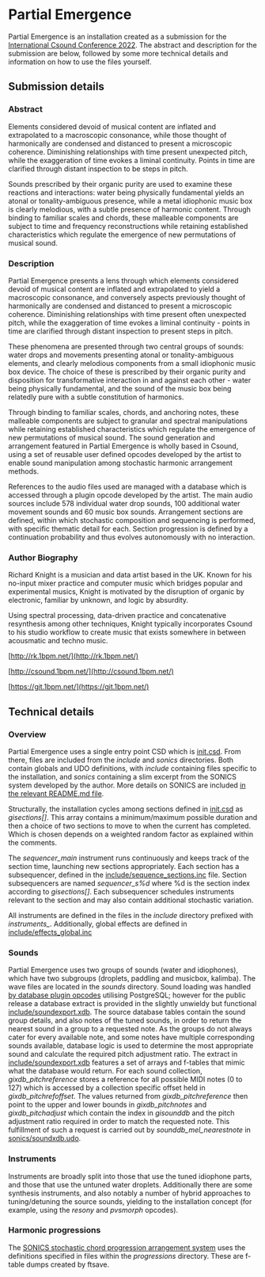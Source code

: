 # Partial Emergence

Partial Emergence is an installation created as a submission for the [International Csound Conference 2022](https://www.csound.com/icsc2022/).
The abstract and description for the submission are below, followed by some more technical details and information on how to use the files yourself.

## Submission details

### Abstract
Elements considered devoid of musical content are inflated and extrapolated to a macroscopic consonance, while those thought of harmonically are condensed 
and distanced to present a microscopic coherence. Diminishing relationships with time present unexpected pitch, while the exaggeration of time evokes a 
liminal continuity. Points in time are clarified through distant inspection to be steps in pitch.

Sounds prescribed by their organic purity are used to examine these reactions and interactions: water being physically fundamental yields an atonal or 
tonality-ambiguous presence, while a metal idiophonic music box is clearly melodious, with a subtle presence of harmonic content.
Through binding to familiar scales and chords, these malleable components are subject to time and frequency reconstructions while retaining established 
characteristics which regulate the emergence of new permutations of musical sound.

### Description
Partial Emergence presents a lens through which elements considered devoid of musical content are inflated and extrapolated to yield a macroscopic consonance, 
and conversely aspects previously thought of harmonically are condensed and distanced to present a microscopic coherence. Diminishing relationships with time 
present often unexpected pitch, while the exaggeration of time evokes a liminal continuity - points in time are clarified through distant inspection to present 
steps in pitch.

These phenomena are presented through two central groups of sounds: water drops and movements presenting atonal or tonality-ambiguous elements, and clearly 
melodious components from a small idiophonic music box device. The choice of these is prescribed by their organic purity and disposition for transformative 
interaction in and against each other - water being physically fundamental, and the sound of the music box being relatedly pure with a subtle constitution of harmonics.

Through binding to familiar scales, chords, and anchoring notes, these malleable components are subject to granular and spectral manipulations while retaining 
established characteristics which regulate the emergence of new permutations of musical sound.
The sound generation and arrangement featured in Partial Emergence is wholly based in Csound, using a set of reusable user defined opcodes developed by the 
artist to enable sound manipulation among stochastic harmonic arrangement methods.

References to the audio files used are managed with a database which is accessed through a plugin opcode developed by the artist. The main audio sources include 
578 individual water drop sounds, 100 additional water movement sounds and 60 music box sounds.
Arrangement sections are defined, within which stochastic composition and sequencing is performed, with specific thematic detail for each. Section progression 
is defined by a continuation probability and thus evolves autonomously with no interaction.


### Author Biography
Richard Knight is a musician and data artist based in the UK. Known for his no-input mixer practice and computer music which bridges popular and experimental musics, 
Knight is motivated by the disruption of organic by electronic, familiar by unknown, and logic by absurdity.

Using spectral processing, data-driven practice and concatenative resynthesis among other techniques, Knight typically incorporates Csound to his studio workflow 
to create music that exists somewhere in between acousmatic and techno music.

[http://rk.1bpm.net/](http://rk.1bpm.net/)

[http://csound.1bpm.net/](http://csound.1bpm.net/)

[https://git.1bpm.net/](https://git.1bpm.net/)



## Technical details

### Overview
Partial Emergence uses a single entry point CSD which is [init.csd](init.csd). From there, files are included from the *include* and *sonics* directories.
Both contain globals and UDO definitions, with *include* containing files specific to the installation, and *sonics* containing a slim excerpt from the SONICS 
system developed by the author. More details on SONICS are included [in the relevant README.md file](sonics/README.md).

Structurally, the installation cycles among sections defined in [init.csd](init.csd) as *gisections[]*. This array contains a minimum/maximum possible duration 
and then a choice of two sections to move to when the current has completed. Which is chosen depends on a weighted random factor as explained within the comments.

The *sequencer_main* instrument runs continuously and keeps track of the section time, launching new sections appropriately. Each section has a subsequencer, 
defined in the [include/sequence_sections.inc](include/sequence_sections.inc) file. Section subsequencers are named *sequencer_s%d* where %d is the section 
index according to *gisections[]*.
Each subsequencer schedules instruments relevant to the section and may also contain additional stochastic variation.

All instruments are defined in the files in the *include* directory prefixed with *instruments_*. Additionally, global effects are defined in 
[include/effects_global.inc](include/effects_global.inc)


### Sounds
Partial Emergence uses two groups of sounds (water and idiophones), which have two subgroups (droplets, paddling and musicbox, kalimba).
The wave files are located in the *sounds* directory. Sound loading was handled [by database plugin opcodes](https://git.1bpm.net/csound-sqldb) 
utilising PostgreSQL; however for the public release a database extract is provided in the slightly unwieldy but functional [include/soundexport.xdb](include/soundexport.xdb).
The source database tables contain the sound group details, and also notes of the tuned sounds, in order to return the nearest sound in a group to 
a requested note. 
As the groups do not always cater for every available note, and some notes have multiple corresponding sounds available, database logic is used to 
determine the most appropriate sound and calculate the required pitch adjustment ratio. The extract in [include/soundexport.xdb](include/soundexport.xdb)
features a set of arrays and f-tables that mimic what the database would return. For each sound collection, *gixdb_pitchreference* stores a reference
for all possible MIDI notes (0 to 127) which is accessed by a collection specific offset held in *gixdb_pitchrefoffset*. The values returned from
*gixdb_pitchreference* then point to the upper and lower bounds in *gixdb_pitchnotes* and *gixdb_pitchadjust* which contain the index in *gisounddb*
and the pitch adjustment ratio required in order to match the requested note. This fulfillment of such a request is carried out by 
*sounddb_mel_nearestnote* in [sonics/soundxdb.udo](sonics/soundxdb.udo).


### Instruments
Instruments are broadly split into those that use the tuned idiophone parts, and those that use the untuned water droplets. Additionally there are some synthesis 
instruments, and also notably a number of hybrid approaches to tuning/detuning the source sounds, yielding to the installation concept (for example, using 
the *resony* and *pvsmorph* opcodes).


### Harmonic progressions
The [SONICS stochastic chord progression arrangement system](sonics/sequencing_melodic.udo) uses the definitions specified in files within the *progressions* directory.
These are f-table dumps created by ftsave.
